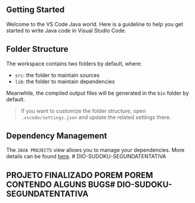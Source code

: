 ## Getting Started

Welcome to the VS Code Java world. Here is a guideline to help you get started to write Java code in Visual Studio Code.

## Folder Structure

The workspace contains two folders by default, where:

- `src`: the folder to maintain sources
- `lib`: the folder to maintain dependencies

Meanwhile, the compiled output files will be generated in the `bin` folder by default.

> If you want to customize the folder structure, open `.vscode/settings.json` and update the related settings there.

## Dependency Management

The `JAVA PROJECTS` view allows you to manage your dependencies. More details can be found [here](https://github.com/microsoft/vscode-java-dependency#manage-dependencies).
#   D I O - S U D O K U - S E G U N D A T E N T A T I V A 
 
 

## PROJETO FINALIZADO POREM POREM CONTENDO ALGUNS BUGS#   D I O - S U D O K U - S E G U N D A T E N T A T I V A  
 